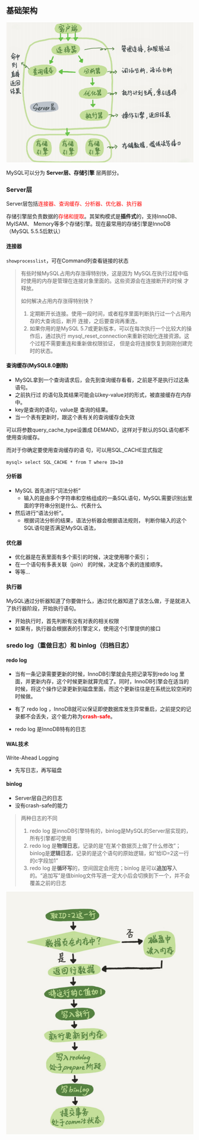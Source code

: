 ## 基础架构

![image-20210901151145002](./img/image-20210901151145002.png)



MySQL可以分为 **Server层、存储引擎** 层两部分。

### Server层

Server层包括<span style="color:red;">连接器、查询缓存、分析器、优化器、执行器 </span>

存储引擎层负责数据的<span style="color:red;">存储和提取</span>。其架构模式是**插件式**的，支持InnoDB、MyISAM、 Memory等多个存储引擎。现在最常用的存储引擎是InnoDB（MySQL 5.5.5后默认）

#### 连接器

`showprocesslist`，可在Command列查看链接的状态

> 有些时候MySQL占用内存涨得特别快，这是因为 MySQL在执行过程中临时使用的内存是管理在连接对象里面的。这些资源会在连接断开的时候 才释放。
>
> 如何解决占用内存涨得特别快？
>
> 1. 定期断开长连接。使用一段时间，或者程序里面判断执行过一个占用内存的大查询后，断开 连接，之后要查询再重连。 
> 2. 如果你用的是MySQL 5.7或更新版本，可以在每次执行一个比较大的操作后，通过执行 mysql_reset_connection来重新初始化连接资源。这个过程不需要重连和重新做权限验证， 但是会将连接恢复到刚刚创建完时的状态。

#### 查询缓存(MySQL8.0删除)

- MySQL拿到一个查询请求后，会先到查询缓存看看，之前是不是执行过这条语句。
- 之前执行过 的语句及其结果可能会以key-value对的形式，被直接缓存在内存中。
- key是查询的语句，value是 查询的结果。
- 当一个表有更新时，跟这个表有关的查询缓存会失效

可以将参数query_cache_type设置成 DEMAND，这样对于默认的SQL语句都不使用查询缓存。

而对于你确定要使用查询缓存的语 句，可以用SQL_CACHE显式指定

`mysql> select SQL_CACHE * from T where ID=10`

#### 分析器

- MySQL 首先进行“词法分析”
  - 输入的是由多个字符串和空格组成的一条SQL语句，MySQL需要识别出里面的字符串分别是什么、代表什么
- 然后进行“语法分析”。
  - 根据词法分析的结果，语法分析器会根据语法规则， 判断你输入的这个SQL语句是否满足MySQL语法，

#### 优化器

- 优化器是在表里面有多个索引的时候，决定使用哪个索引；
- 在一个语句有多表关联（join） 的时候，决定各个表的连接顺序。
- 等等...

#### 执行器

 MySQL通过分析器知道了你要做什么，通过优化器知道了该怎么做，于是就进入了执行器阶段，开始执行语句。

- 开始执行时，首先判断有没有对表的相关权限
- 如果有，执行器会根据表的引擎定义，使用这个引擎提供的接口

### sredo log（重做日志）和 binlog（归档日志）

#### redo log

- 当有一条记录需要更新的时候，InnoDB引擎就会先把记录写到redo log 里面，并更新内存，这个时候更新就算完成了。同时，InnoDB引擎会在适当的时候，将这个操作记录更新到磁盘里面，而这个更新往往是在系统比较空闲的时候做。

- 有了 redo log ，InnoDB就可以保证即使数据库发生异常重启，之前提交的记录都不会丢失，这个能力称为<span style="color:red;">**crash-safe**</span>。
- redo log 是InnoDB特有的日志

#### WAL技术

Write-Ahead Logging

- 先写日志，再写磁盘

#### binlog

- Server层自己的日志
- 没有crash-safe的能力

> 两种日志的不同
>
> 1. redo log 是innoDB引擎特有的，binlog是MySQL的Server层实现的，所有引擎都可使用
> 2. redo log 是**物理日志**，记录的是“在某个数据页上做了什么修改”；binlog是**逻辑日志**，记录的是这个语句的原始逻辑，如“给ID=2这一行的c字段加1”
> 3. redo log 是**循环写**的，空间固定会用完；binlog 是可以**追加写**入的。“追加写”是值binlog文件写道一定大小后会切换到下一个，并不会覆盖之前的日志

![](.\img\image-20210904100744184.png)





<span style="color:red;"></span>

